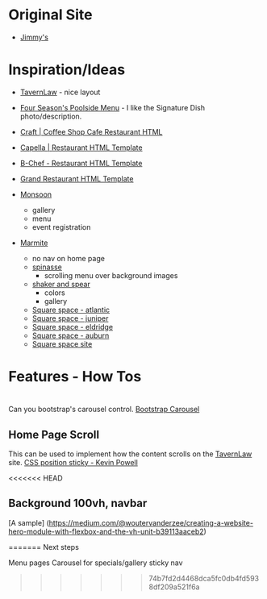 
# Original Site
* [Jimmy's](https://www.jimmysonfirst.com/)

# Inspiration/Ideas

* [TavernLaw](https://www.tavernlaw.com/) - nice layout

* [Four Season's Poolside Menu](https://www.fourseasons.com/seattle/dining/restaurants/infinity-pool-bar/) - I like the Signature Dish photo/description.
* [Craft | Coffee Shop Cafe Restaurant HTML](https://themeforest.net/item/craft-coffee-shop-cafe-restaurant-html/29934634)
* [Capella | Restaurant HTML Template](https://themeforest.net/item/capella-restaurant-html-template/30953824)
* [B-Chef - Restaurant HTML Template](https://themeforest.net/item/bchef-restaurant-html-template/28195613)
* [Grand Restaurant HTML Template](https://themeforest.net/item/grand-restaurant-html-template/24839493)
* [Monsoon](https://monsoonrestaurants.com/group-dining/)
  * gallery
  * menu
  * event registration
* [Marmite](https://www.marmiteseattle.com/)
  * no nav on home page
  * [spinasse](http://spinasse.com/menu/)
    * scrolling menu over background images
  * [shaker and spear](https://www.shakerandspear.com/photo-gallery/)
    * colors
    * gallery
  * [Square space - atlantic](https://www.squarespace.com/templates/atlantic-demo)
  * [Square space - juniper](https://tuba-cello-jhz2.squarespace.com/config/)
  * [Square space - eldridge](https://eldridge-demo.squarespace.com/?nochrome=true)
  * [Square space - auburn](https://auburn-demo.squarespace.com/?nochrome=true)
  * [Square space site](https://www.erikjo.com/faq)
  

# Features - How Tos

# 

Can you bootstrap's carousel control.
[Bootstrap Carousel](https://getbootstrap.com/docs/5.1/components/carousel/)

## Home Page Scroll

This can be used to implement how the content scrolls on the [TavernLaw](https://www.tavernlaw.com/) site.
[CSS position sticky - Kevin Powell](https://www.youtube.com/watch?v=8TyoihVGErI)

<<<<<<< HEAD
## Background 100vh, navbar
[A sample] (https://medium.com/@woutervanderzee/creating-a-website-hero-module-with-flexbox-and-the-vh-unit-b39113aaceb2)

=======
Next steps

Menu pages
Carousel for specials/gallery
sticky nav
>>>>>>> 74b7fd2d4468dca5fc0db4fd5938df209a521f6a
